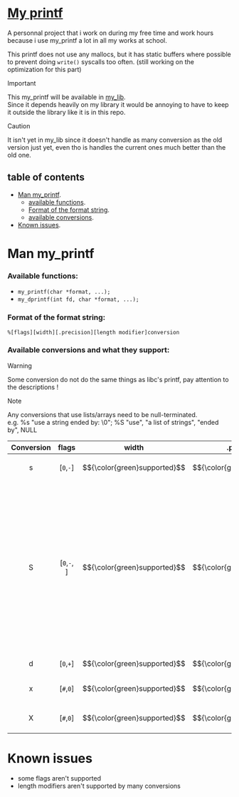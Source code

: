 #  <ins> __My printf__ </ins>

A personnal project that i work on during my free time and work hours because i use my_printf a lot in all my works at school.

This printf does not use any mallocs, but it has static buffers where possible to prevent doing ```write()``` syscalls too often. (still working on the optimization for this part)

> [!IMPORTANT]
> This my_printf will be available in [my_lib](https://github.com/Pereira-Romeo/My_lib). \
Since it depends heavily on my library it would be annoying to have to keep it outside the library like it is in this repo. 

> [!CAUTION]
> It isn't yet in my_lib since it doesn't handle as many conversion as the old version just yet, even tho is handles the current ones much better than the old one.

## __table of contents__

 - [Man my_printf](#man-my_printf).
    - [available functions](#available-functions).
    - [Format of the format string](#format-of-the-format-string).
    - [available conversions](#available-conversions-and-what-they-support).
 - [Known issues](#known-issues).

# __Man my_printf__

### __Available functions:__
- ```my_printf(char *format, ...);```
- ```my_dprintf(int fd, char *format, ...);```

### __Format of the format string:__
```%[flags][width][.precision][length modifier]conversion```

### __Available conversions and what they support:__

> [!WARNING]
> Some conversion do not do the same things as libc's printf, pay attention to the descriptions !

> [!NOTE]
> Any conversions that use lists/arrays need to be null-terminated.\
> e.g. %s "use a string ended by: \0"; %S "use", "a list of strings", "ended by", NULL

| Conversion | flags | width | .precision | length modifiers | description |
| :--------: | :---: | :---: | :--------: | :--------------: |-------------|
| s | [```0```,```-```] | $${\color{green}supported}$$ | $${\color{green}supported}$$ | $${\color{red}not\ supported}$$ | Display a string |
| S | [```0```,```-```,``` ```] | $${\color{green}supported}$$ | $${\color{green}supported}$$ | $${\color{red}not\ supported}$$ | Display a list of string. ```width```, ```.precision``` and all ```flags``` but ```' '``` are used for the strings as if calling %s on all of the strings. By default all strings will be separated by a [new line] character but if the flag ```' '``` is present, they will be separated by a space. |
| d | [```0```,```+```] | $${\color{green}supported}$$ | $${\color{green}supported}$$ | l (long), ll (long long) | Display an int in decimal |
| x | [```#```,```0```] | $${\color{green}supported}$$ | $${\color{green}supported}$$ | $${\color{red}not\ supported}$$ | Display an unisgned int in hexadecimal |
| X | [```#```,```0```] | $${\color{green}supported}$$ | $${\color{green}supported}$$ | $${\color{red}not\ supported}$$ | Display an unisgned int in HEXADECIMAL |

# __Known issues__

 - some flags aren't supported
 - length modifiers aren't supported by many conversions